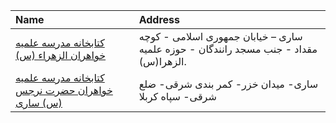 | Name                                                                                                                                   | Address                                                                              |
|:---------------------------------------------------------------------------------------------------------------------------------------|:-------------------------------------------------------------------------------------|
| [كتابخانه مدرسه علمیه خواهران الزهراء (س)](https://lib.ir/fa/library/347/كتابخانه-مدرسه-علمیه-خواهران-الزهراء-س/search/)               | ساری – خیابان جمهوری اسلامی - كوچه مقداد - جنب مسجد رانندگان - حوزه علمیه الزهرا(س). |
| [کتابخانه مدرسه علمیه خواهران حضرت نرجس (س) ساری](https://lib.ir/fa/library/676/کتابخانه-مدرسه-علمیه-خواهران-حضرت-نرجس-س-ساری/search/) | ساری- میدان خزر- كمر بندی شرقی- ضلع شرقی- سپاه كربلا                                 |